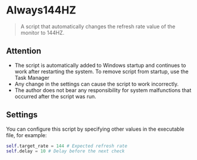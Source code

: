 # Always144HZ
> A script that automatically changes the refresh rate value of the monitor to 144HZ.

## Attention
* The script is automatically added to Windows startup and continues to work after restarting the system. To remove script from startup, use the Task Manager
* Any change in the settings can cause the script to work incorrectly.
* The author does not bear any responsibility for system malfunctions that occurred after the script was run.

## Settings
You can configure this script by specifying other values in the executable file, for example:

```python
self.target_rate = 144 # Expected refresh rate
self.delay = 10 # Delay before the next check
```
